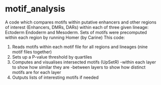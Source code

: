 # motif_analysis
A code which compares motifs within putative enhancers and other regions of interest (Enhancers, DMRs, DARs) within each of three given lineage: Ectoderm Endoderm and Mesoderm.
Sets of motifs were precomputed within each region by running Homer (by Carine)
This code:
1. Reads motifs within each motif file for all regions and lineages (nine motif files together)
2. Sets up a P-value threshold by quartiles
3. Computes and visualises intersected motifs (UpSetR) 
   -within each layer to show how similar they are
   -between layers to show how distinct motifs are for each layer
4. Outputs lists of interesting motifs if needed
